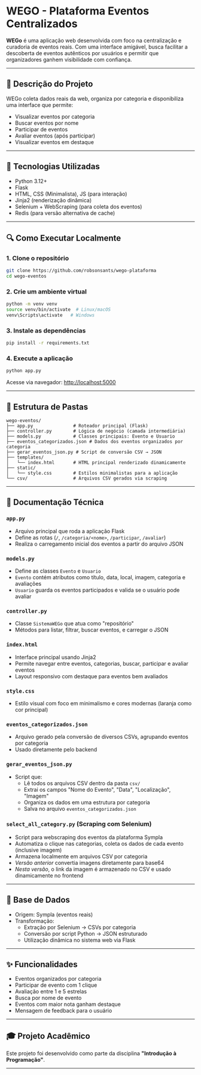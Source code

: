 # WEGO - Plataforma Eventos Centralizados

**WEGo** é uma aplicação web desenvolvida com foco na centralização e curadoria de eventos reais. Com uma interface amigável, busca facilitar a descoberta de eventos autênticos por usuários e permitir que organizadores ganhem visibilidade com confiança.

---

## 📄 Descrição do Projeto

WEGo coleta dados reais da web, organiza por categoria e disponibiliza uma interface que permite:

- Visualizar eventos por categoria
- Buscar eventos por nome
- Participar de eventos
- Avaliar eventos (após participar)
- Visualizar eventos em destaque

---

## 🔹 Tecnologias Utilizadas

- Python 3.12+
- Flask
- HTML, CSS (Minimalista), JS (para interação)
- Jinja2 (renderização dinâmica)
- Selenium + WebScraping (para coleta dos eventos)
- Redis (para versão alternativa de cache)

---

## 🔍 Como Executar Localmente

### 1. Clone o repositório

```bash
git clone https://github.com/robsonsants/wego-plataforma
cd wego-eventos
```

### 2. Crie um ambiente virtual

```bash
python -m venv venv
source venv/bin/activate  # Linux/macOS
venv\Scripts\activate   # Windows
```

### 3. Instale as dependências

```bash
pip install -r requirements.txt
```

### 4. Execute a aplicação

```bash
python app.py
```

Acesse via navegador: [http://localhost:5000](http://localhost:5000)

---

## 📅 Estrutura de Pastas

```
wego-eventos/
├── app.py               # Roteador principal (Flask)
├── controller.py        # Lógica de negócio (camada intermediária)
├── models.py            # Classes principais: Evento e Usuario
├── eventos_categorizados.json # Dados dos eventos organizados por categoria
├── gerar_eventos_json.py # Script de conversão CSV → JSON
├── templates/
│   └── index.html       # HTML principal renderizado dinamicamente
├── static/
│   └── style.css        # Estilos minimalistas para a aplicação
└── csv/                 # Arquivos CSV gerados via scraping
```

---

## 📂 Documentação Técnica

### `app.py`

- Arquivo principal que roda a aplicação Flask
- Define as rotas (`/`, `/categoria/<nome>`, `/participar`, `/avaliar`)
- Realiza o carregamento inicial dos eventos a partir do arquivo JSON

### `models.py`

- Define as classes `Evento` e `Usuario`
- `Evento` contém atributos como título, data, local, imagem, categoria e avaliações
- `Usuario` guarda os eventos participados e valida se o usuário pode avaliar

### `controller.py`

- Classe `SistemaWEGo` que atua como "repositório"
- Métodos para listar, filtrar, buscar eventos, e carregar o JSON

### `index.html`

- Interface principal usando Jinja2
- Permite navegar entre eventos, categorias, buscar, participar e avaliar eventos
- Layout responsivo com destaque para eventos bem avaliados

### `style.css`

- Estilo visual com foco em minimalismo e cores modernas (laranja como cor principal)

### `eventos_categorizados.json`

- Arquivo gerado pela conversão de diversos CSVs, agrupando eventos por categoria
- Usado diretamente pelo backend

### `gerar_eventos_json.py`

- Script que:
  - Lê todos os arquivos CSV dentro da pasta `csv/`
  - Extrai os campos "Nome do Evento", "Data", "Localização", "Imagem"
  - Organiza os dados em uma estrutura por categoria
  - Salva no arquivo `eventos_categorizados.json`

### `select_all_category.py` (Scraping com Selenium)

- Script para webscraping dos eventos da plataforma Sympla
- Automatiza o clique nas categorias, coleta os dados de cada evento (inclusive imagem)
- Armazena localmente em arquivos CSV por categoria
- *Versão anterior* convertia imagens diretamente para base64
- *Nesta versão*, o link da imagem é armazenado no CSV e usado dinamicamente no frontend

---

## 📂 Base de Dados

- Origem: Sympla (eventos reais)
- Transformação:
  - Extração por Selenium → CSVs por categoria
  - Conversão por script Python → JSON estruturado
  - Utilização dinâmica no sistema web via Flask

---

## ✨ Funcionalidades

- Eventos organizados por categoria
- Participar de evento com 1 clique
- Avaliação entre 1 e 5 estrelas
- Busca por nome de evento
- Eventos com maior nota ganham destaque
- Mensagem de feedback para o usuário

---

## 🎓 Projeto Acadêmico

Este projeto foi desenvolvido como parte da disciplina **"Introdução à Programação"**.

---